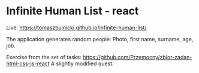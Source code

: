 # Infinite Human List - react

Live: <https://tomaszbujnicki.github.io/infinite-human-list/>

The application generates random people:
Photo, first name, surname, age, job.

Exercise from the set of tasks: <https://github.com/Przemocny/zbior-zadan-html-css-js-react>
A slightly modified quest.
